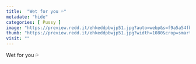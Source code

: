 ```yaml
---
title:  "Wet for you 💦"
metadate: "hide"
categories: [ Pussy ]
image: "https://preview.redd.it/ehkeddpbwjp51.jpg?auto=webp&s=f9a5a54fb554c808e3c025c7d05c597fe5b0746c"
thumb: "https://preview.redd.it/ehkeddpbwjp51.jpg?width=1080&crop=smart&auto=webp&s=f9532f36442a716703bf5e577c722b15e1f2b653"
visit: ""
---
```

Wet for you 💦
